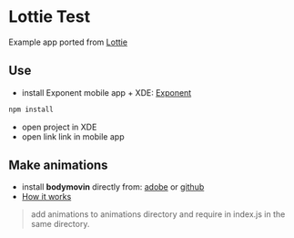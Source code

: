 # Lottie Test

Example app ported from [Lottie](https://github.com/airbnb/lottie-react-native)

## Use

- install Exponent mobile app + XDE: [Exponent](https://docs.getexponent.com/versions/v14.0.0/introduction/installation.html)
```bash
npm install
```
- open project in XDE
- open link link in mobile app

## Make animations

- install **bodymovin** directly from: [adobe](https://creative.adobe.com/addons/products/12557) or [github](https://github.com/bodymovin/bodymovin)
- [How it works](https://github.com/bodymovin/bodymovin#how-it-works)

>add animations to animations directory and require in index.js in the same directory.
